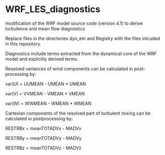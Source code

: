 # WRF_LES_diagnostics
modification of the WRF model source code (version 4.1) to derive turbulence and mean flow diagnostics 

Replace files in the directories dyn_em and Registry with the files inlcuded in this repository. 

Diagnostics include terms extracted from the dynamical core of the WRF model and explicitly derived terms.

Resolved variances of wind components can be calculated in post-processing by:

var(U) = UUMEAN - UMEAN * UMEAN

var(V) = VVMEAN - VMEAN * VMEAN

var(W) = WWMEAN - WMEAN * WMEAN

Cartesian components of the resolved part of turbulent mixing can be calculated in postprocessing by:

RESTRBx = meanTOTADVx - MADVx

RESTRBy = meanTOTADVy - MADVy

RESTRBz = meanTOTADVz - MADVz
